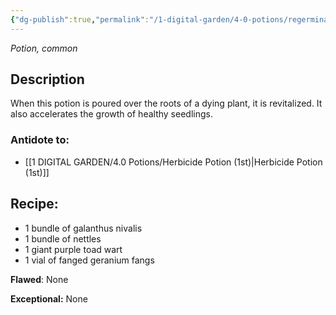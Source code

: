 ```yaml
---
{"dg-publish":true,"permalink":"/1-digital-garden/4-0-potions/regerminating-potion-ec/","tags":["potion","extracurricular","common"]}
---
```


*Potion, common* 

## Description

When this potion is poured over the roots of a dying plant, it is revitalized. It also accelerates the growth of healthy seedlings.

### Antidote to: 
- [[1 DIGITAL GARDEN/4.0 Potions/Herbicide Potion (1st)\|Herbicide Potion (1st)]]

## Recipe:

- 1 bundle of galanthus nivalis
- 1 bundle of nettles
- 1 giant purple toad wart
- 1 vial of fanged geranium fangs

**Flawed**:
None

**Exceptional:** 
None